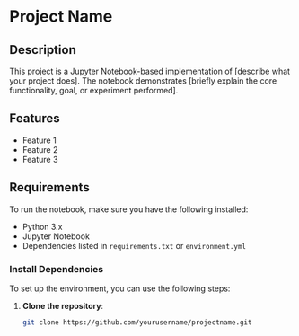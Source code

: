 # Project Name

## Description
This project is a Jupyter Notebook-based implementation of [describe what your project does]. The notebook demonstrates [briefly explain the core functionality, goal, or experiment performed].

## Features
- Feature 1
- Feature 2
- Feature 3

## Requirements
To run the notebook, make sure you have the following installed:
- Python 3.x
- Jupyter Notebook
- Dependencies listed in `requirements.txt` or `environment.yml`

### Install Dependencies
To set up the environment, you can use the following steps:

1. **Clone the repository**:
   ```bash
   git clone https://github.com/yourusername/projectname.git
